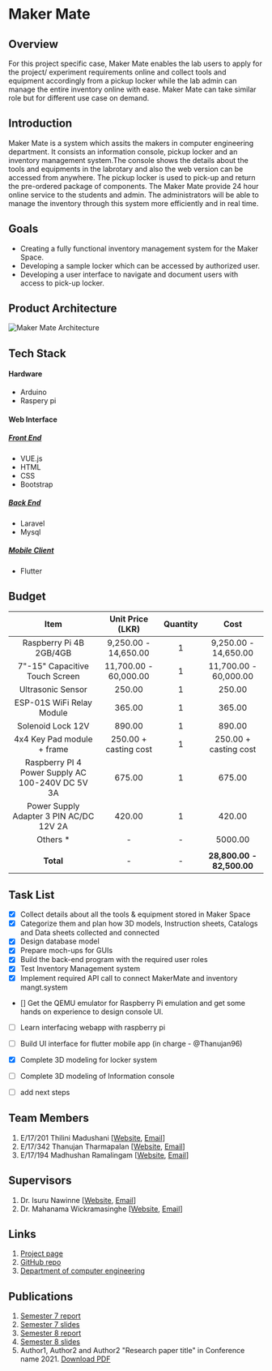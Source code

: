 
[//]: # "Please refer the instructions in below URL for the configurations"
[//]: # "https://projects.ce.pdn.ac.lk/docs/how-to-add-a-project"

# Maker Mate

## Overview
For this project specific case, Maker Mate enables the lab users to apply for the project/ experiment requirements online and collect tools and equipment accordingly from a pickup locker while the lab admin can manage the entire inventory online with ease. Maker Mate can take similar role but for different use case on demand.

## Introduction
Maker Mate is a system which assits the makers in computer engineering department. It consists an information console, pickup locker and an inventory management system.The console shows the details about the tools and equipments in the labrotary and also the web version can be accessed from anywhere. The pickup locker is used to pick-up and return the pre-ordered package of components. The Maker Mate provide 24 hour online service to the students and admin. The administrators will be able to manage the inventory through this system more efficiently and in real time.

## Goals
* Creating a fully functional inventory management system for the Maker Space.
* Developing a sample locker which can be accessed by authorized user. 
* Developing a user interface to navigate and document users with access to pick-up locker.

## Product Architecture

![Maker Mate Architecture](docs/assets/img/animations/product-architecture.gif)


## Tech Stack

#### Hardware
* Arduino
* Raspery pi

#### Web Interface
##### <u>Front End</u>
* VUE.js
* HTML
* CSS
* Bootstrap
##### <u>Back End</u>
* Laravel
* Mysql
##### <u>Mobile Client</u>
* Flutter

## Budget

|    Item                                           | Unit Price (LKR)           | Quantity  |  Cost                      |
| :---------:                                       | :--------------:           | :----:    | :----:                     |
| Raspberry Pi 4B 2GB/4GB                           |9,250.00 - 14,650.00        |    1      |9,250.00 - 14,650.00        |      
| 7"-15" Capacitive Touch Screen                    |11,700.00 - 60,000.00       |    1      |11,700.00 - 60,000.00       |
| Ultrasonic Sensor                                 |250.00 	                   |    1 	   |250.00 	                    |
| ESP-01S WiFi Relay Module                         |365.00                      |    1      |365.00                      | 
| Solenoid Lock 12V                                 |890.00                      |    1      |890.00                      |
| 4x4 Key Pad module + frame                        |250.00 + casting cost       |    1      |250.00 + casting cost       |
| Raspberry PI 4 Power Supply AC 100-240V DC 5V 3A  |675.00                      |    1      |675.00                      |
| Power Supply Adapter 3 PIN AC/DC 12V 2A           |420.00                      |    1      |420.00                      |
| Others *                                          |-                           |    -      |5000.00                     |
|                                                   |                            |           |                            |
| **Total**                                         |-                           |    -      |**28,800.00 - 82,500.00**   |

## Task List

- [x] Collect details about all the tools & equipment stored in Maker Space
- [x] Categorize them and plan how 3D models, Instruction sheets, Catalogs and Data sheets collected and connected
- [x] Design database model
- [x] Prepare moch-ups for GUIs
- [x] Build the back-end program with the required user roles
- [x] Test Inventory Management system
- [x] Implement required API call to connect MakerMate and inventory mangt.system
- [] Get the QEMU emulator for Raspberry Pi emulation and get some hands on experience to design console UI.
- [ ] Learn interfacing webapp with raspberry pi
- [ ] Build UI interface for flutter mobile app (in charge - @Thanujan96)
- [x] Complete 3D modeling for locker system
- [ ] Complete 3D modeling of Information console

- [ ] add next steps

## Team Members

1. E/17/201 Thilini Madushani [[Website](https://github.com/Thilini98), [Email](mailto:e17201@eng.pdn.ac.lk)]
2. E/17/342 Thanujan Tharmapalan [[Website](https://github.com/thanujan96), [Email](mailto:e17342@eng.pdn.ac.lk)]
3. E/17/194 Madhushan Ramalingam [[Website](https://www.drmadhushan.me/), [Email](mailto:drmadhushan@gmail.com)]

## Supervisors
1. Dr. Isuru Nawinne [[Website](http://www.ce.pdn.ac.lk/academic-staff/isuru-nawinne/), [Email](mailto:isurunawinne@eng.pdn.ac.lk)]
2. Dr. Mahanama Wickramasinghe [[Website](http://www.ce.pdn.ac.lk/2021/05/02/dr-mahanama-wickramasinghe/), [Email](mailto:mahanamaw@eng.pdn.ac.lk)]

## Links
1. [Project page](https://cepdnaclk.github.io/e17-3yp-maker-mate)
2. [GitHub repo](https://github.com/cepdnaclk/e17-3yp-maker-mate)
3. [Department of computer engineering](http://ce.pdn.ac.lk)

## Publications
1. [Semester 7 report](https://cepdnaclk.github.io/e17-3yp-maker-mate)
2. [Semester 7 slides](https://cepdnaclk.github.io/e17-3yp-maker-mate)
3. [Semester 8 report](https://cepdnaclk.github.io/e17-3yp-maker-mate)
4. [Semester 8 slides](https://cepdnaclk.github.io/e17-3yp-maker-mate)
5. Author1, Author2 and Author2 "Research paper title" in Conference name 2021. [Download PDF ](https://cepdnaclk.github.io/e17-3yp-maker-mate)
